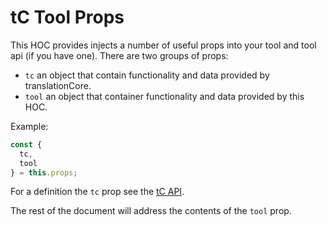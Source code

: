 # tC Tool Props

This HOC provides injects a number of useful props into your tool and tool api (if you have one).
There are two groups of props:

* `tc` an object that contain functionality and data provided by translationCore.
* `tool` an object that container functionality and data provided by this HOC.

Example:
```js
const {
  tc,
  tool
} = this.props;
```

For a definition the `tc` prop see the [tC API](https://github.com/unfoldingWord-dev/translationCore/blob/develop/API.md).

The rest of the document will address the contents of the `tool` prop.
